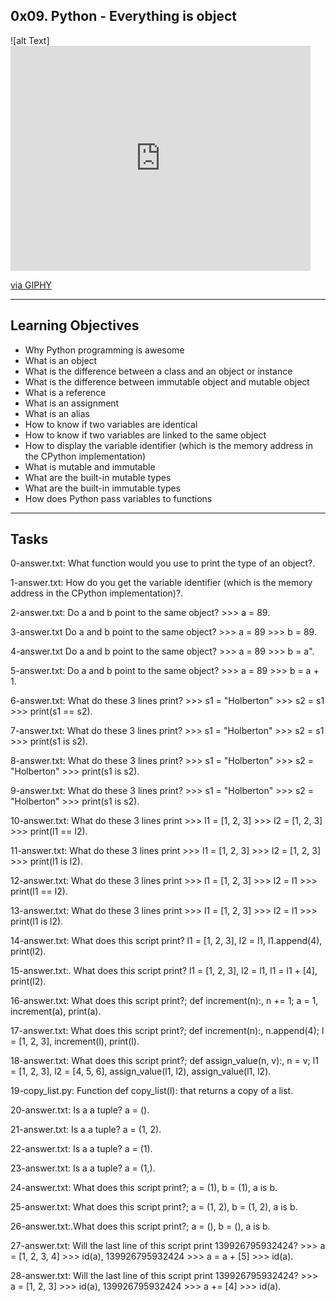 0x09. Python - Everything is object
---
![alt Text]<iframe src="https://giphy.com/embed/wAjfQ9MLUfFjq" width="480" height="360" frameBorder="0" class="giphy-embed" allowFullScreen></iframe><p><a href="https://giphy.com/gifs/batman-look-whoa-wAjfQ9MLUfFjq">via GIPHY</a></p>

---
Learning Objectives
---
- Why Python programming is awesome
- What is an object
- What is the difference between a class and an object or instance
- What is the difference between immutable object and mutable object
- What is a reference
- What is an assignment
- What is an alias
- How to know if two variables are identical
- How to know if two variables are linked to the same object
- How to display the variable identifier (which is the memory address in the CPython implementation)
- What is mutable and immutable
- What are the built-in mutable types
- What are the built-in immutable types
- How does Python pass variables to functions

---
Tasks
---
0-answer.txt: What function would you use to print the type of an object?.

1-answer.txt: How do you get the variable identifier (which is the memory address in the CPython implementation)?.

2-answer.txt: Do a and b point to the same object? >>> a = 89.

3-answer.txt Do a and b point to the same object? >>> a = 89 >>> b = 89.

4-answer.txt Do a and b point to the same object? >>> a = 89 >>> b = a".

5-answer.txt: Do a and b point to the same object? >>> a = 89 >>> b = a + 1.

6-answer.txt: What do these 3 lines print? >>> s1 = "Holberton" >>> s2 = s1 >>> print(s1 == s2).

7-answer.txt: What do these 3 lines print? >>> s1 = "Holberton" >>> s2 = s1 >>> print(s1 is s2).

8-answer.txt: What do these 3 lines print? >>> s1 = "Holberton" >>> s2 = "Holberton" >>> print(s1 is s2).

9-answer.txt: What do these 3 lines print? >>> s1 = "Holberton" >>> s2 = "Holberton" >>> print(s1 is s2).

10-answer.txt: What do these 3 lines print >>> l1 = [1, 2, 3] >>> l2 = [1, 2, 3] >>> print(l1 == l2).

11-answer.txt: What do these 3 lines print >>> l1 = [1, 2, 3] >>> l2 = [1, 2, 3] >>> print(l1 is l2).

12-answer.txt: What do these 3 lines print >>> l1 = [1, 2, 3] >>> l2 = l1 >>> print(l1 == l2).

13-answer.txt: What do these 3 lines print >>> l1 = [1, 2, 3] >>> l2 = l1 >>> print(l1 is l2).

14-answer.txt: What does this script print? l1 = [1, 2, 3], l2 = l1, l1.append(4), print(l2).

15-answer.txt:. What does this script print? l1 = [1, 2, 3], l2 = l1, l1 = l1 + [4], print(l2).

16-answer.txt: What does this script print?; def increment(n):, n += 1; a = 1, increment(a), print(a).

17-answer.txt: What does this script print?; def increment(n):, n.append(4); l = [1, 2, 3], increment(l), print(l).

18-answer.txt: What does this script print?; def assign_value(n, v):, n = v; l1 = [1, 2, 3], l2 = [4, 5, 6], assign_value(l1, l2), assign_value(l1, l2).

19-copy_list.py: Function def copy_list(l): that returns a copy of a list.

20-answer.txt: Is a a tuple? a = ().

21-answer.txt: Is a a tuple? a = (1, 2).

22-answer.txt: Is a a tuple? a = (1).

23-answer.txt: Is a a tuple? a = (1,).

24-answer.txt: What does this script print?; a = (1), b = (1), a is b.

25-answer.txt: What does this script print?; a = (1, 2), b = (1, 2), a is b.

26-answer.txt:.What does this script print?; a = (), b = (), a is b.

27-answer.txt: Will the last line of this script print 139926795932424? >>> a = [1, 2, 3, 4] >>> id(a), 139926795932424 >>> a = a + [5] >>> id(a).

28-answer.txt: Will the last line of this script print 139926795932424? >>> a = [1, 2, 3] >>> id(a), 139926795932424 >>> a += [4] >>> id(a).